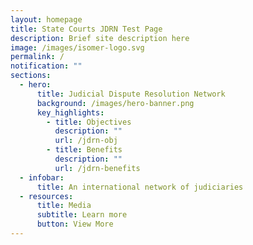 ```yaml
---
layout: homepage
title: State Courts JDRN Test Page
description: Brief site description here
image: /images/isomer-logo.svg
permalink: /
notification: ""
sections:
  - hero:
      title: Judicial Dispute Resolution Network
      background: /images/hero-banner.png
      key_highlights:
        - title: Objectives
          description: ""
          url: /jdrn-obj
        - title: Benefits
          description: ""
          url: /jdrn-benefits
  - infobar:
      title: An international network of judiciaries
  - resources:
      title: Media
      subtitle: Learn more
      button: View More
---
```

